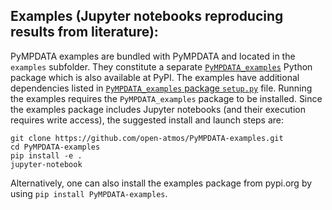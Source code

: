 ## Examples (Jupyter notebooks reproducing results from literature):

PyMPDATA examples are bundled with PyMPDATA and located in the `examples` subfolder.
They constitute a separate [``PyMPDATA_examples``](https://pypi.org/p/PyMPDATA-examples) Python package which is also available at PyPI.
The examples have additional dependencies listed in [``PyMPDATA_examples`` package ``setup.py``](https://github.com/open-atmos/PyMPDATA/blob/main/examples/setup.py) file.
Running the examples requires the ``PyMPDATA_examples`` package to be installed.
Since the examples package includes Jupyter notebooks (and their execution requires write access), the suggested install and launch steps are:
```
git clone https://github.com/open-atmos/PyMPDATA-examples.git
cd PyMPDATA-examples
pip install -e .
jupyter-notebook
```
Alternatively, one can also install the examples package from pypi.org by using ``pip install PyMPDATA-examples``.
